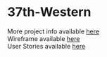 # 37th-Western
More project info available [here](https://kristensimmons.github.io/ProjectPrep1/) <br>
Wireframe available [here](https://kristensimmons.github.io/ProjectPrep1/FinalProjectWireframe.pdf) <br>
User Stories available [here](https://kristensimmons.github.io/ProjectPrep1/UserStories.md)


